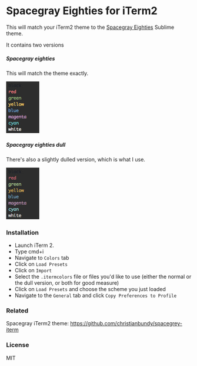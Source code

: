 Spacegray Eighties for iTerm2
===

This will match your iTerm2 theme to the [Spacegray Eighties](http://github.com/mhkeller/spacegray) Sublime theme.

It contains two versions

##### Spacegray eighties

This will match the theme exactly.

![](https://raw.githubusercontent.com/mhkeller/spacegray-eighties-iterm/master/assets/eighties.jpg)

##### Spacegray eighties dull

There's also a slightly dulled version, which is what I use.

![](https://raw.githubusercontent.com/mhkeller/spacegray-eighties-iterm/master/assets/eighties-dull.jpg)


### Installation

* Launch iTerm 2.
* Type cmd+i
* Navigate to `Colors` tab
* Click on `Load Presets`
* Click on `Import`
* Select the `.itermcolors` file or files you'd like to use (either the normal or the dull version, or both for good measure)
* Click on `Load Presets` and choose the scheme you just loaded
* Navigate to the `General` tab and click `Copy Preferences to Profile`

### Related 

Spacegray iTerm2 theme: <https://github.com/christianbundy/spacegrey-iterm>

### License

MIT
